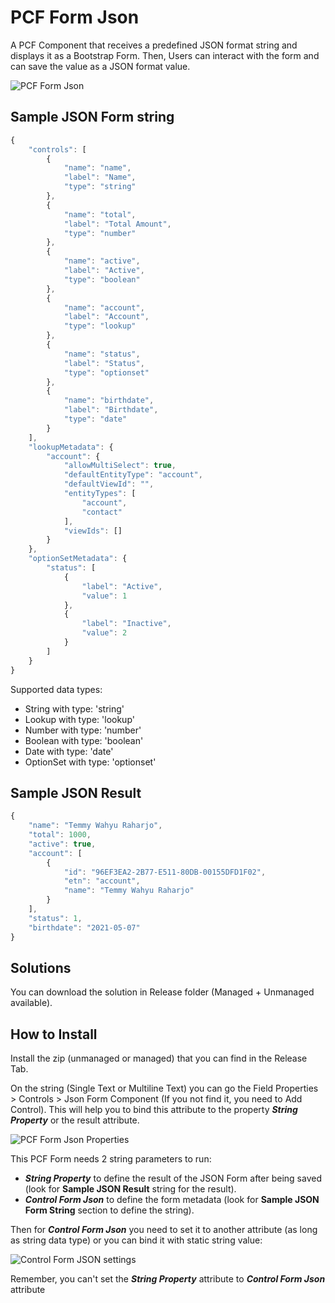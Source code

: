 
# PCF Form Json

A PCF Component that receives a predefined JSON format string and displays it as a Bootstrap Form. Then, Users can interact with the form and can save the value as a JSON format value.

![PCF Form Json](https://temmyraharjo.files.wordpress.com/2021/04/demo-pcf-form.gif)

## Sample JSON Form string

```javascript
{
    "controls": [
        {
            "name": "name",
            "label": "Name",
            "type": "string"
        },
        {
            "name": "total",
            "label": "Total Amount",
            "type": "number"
        },
        {
            "name": "active",
            "label": "Active",
            "type": "boolean"
        },
        {
            "name": "account",
            "label": "Account",
            "type": "lookup"
        },
        {
            "name": "status",
            "label": "Status",
            "type": "optionset"
        },
        {
            "name": "birthdate",
            "label": "Birthdate",
            "type": "date"
        }
    ],
    "lookupMetadata": {
        "account": {
            "allowMultiSelect": true,
            "defaultEntityType": "account",
            "defaultViewId": "",
            "entityTypes": [
                "account",
                "contact"
            ],
            "viewIds": []
        }
    },
    "optionSetMetadata": {
        "status": [
            {
                "label": "Active",
                "value": 1
            },
            {
                "label": "Inactive",
                "value": 2
            }
        ]
    }
}
```

Supported data types:  

- String with type: 'string'
- Lookup with type: 'lookup'
- Number with type: 'number'
- Boolean with type: 'boolean'
- Date with type: 'date'
- OptionSet with type: 'optionset'

## Sample JSON Result

```javascript
{
    "name": "Temmy Wahyu Raharjo",
    "total": 1000,
    "active": true,
    "account": [
        {
            "id": "96EF3EA2-2B77-E511-80DB-00155DFD1F02",
            "etn": "account",
            "name": "Temmy Wahyu Raharjo"
        }
    ],
    "status": 1,
    "birthdate": "2021-05-07"
}
```

## Solutions

You can download the solution in Release folder (Managed + Unmanaged available).

## How to Install
Install the zip (unmanaged or managed) that you can find in the Release Tab.

On the string (Single Text or Multiline Text) you can go the Field Properties > Controls > Json Form Component (If you not find it, you need to Add Control). This will help you to bind this attribute to the property _**String Property**_ or the result attribute.

![PCF Form Json Properties](https://temmyraharjo.files.wordpress.com/2021/05/add-control.png)

This PCF Form needs 2 string parameters to run:

* _**String Property**_ to define the result of the JSON Form after being saved (look for **Sample JSON Result** string for the result).
* _**Control Form Json**_ to define the form metadata (look for **Sample JSON Form String** section to define the string).

Then for _**Control Form Json**_ you need to set it to another attribute (as long as string data type) or you can bind it with static string value:

![Control Form JSON settings](https://temmyraharjo.files.wordpress.com/2021/05/control-form-json-attribute.png)

Remember, you can't set the _**String Property**_ attribute to _**Control Form Json**_ attribute

